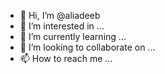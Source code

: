 - 👋 Hi, I’m @aliadeeb
- 👀 I’m interested in ...
- 🌱 I’m currently learning ...
- 💞️ I’m looking to collaborate on ...
- 📫 How to reach me ...

<!---
aliadeeb/aliadeeb is a ✨ special ✨ repository because its `README.md` (this file) appears on your GitHub profile.
You can click the Preview link to take a look at your changes.
--->
